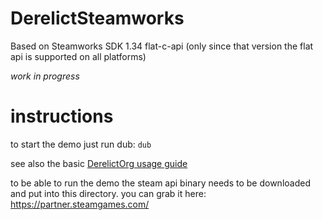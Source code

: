 # DerelictSteamworks

Based on Steamworks SDK 1.34 flat-c-api (only since that version the flat api is supported on all platforms)

*work in progress*

# instructions

to start the demo just run dub:
`dub`

see also the basic [DerelictOrg usage guide](https://derelictorg.github.io/using.html)

to be able to run the demo the steam api binary needs to be downloaded and put into this directory. you can grab it here: https://partner.steamgames.com/
